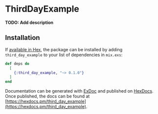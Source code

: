 # ThirdDayExample

**TODO: Add description**

## Installation

If [available in Hex](https://hex.pm/docs/publish), the package can be installed
by adding `third_day_example` to your list of dependencies in `mix.exs`:

```elixir
def deps do
  [
    {:third_day_example, "~> 0.1.0"}
  ]
end
```

Documentation can be generated with [ExDoc](https://github.com/elixir-lang/ex_doc)
and published on [HexDocs](https://hexdocs.pm). Once published, the docs can
be found at [https://hexdocs.pm/third_day_example](https://hexdocs.pm/third_day_example).

